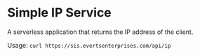 # Simple IP Service
A serverless application that returns the IP address of the client.

Usage: `curl https://sis.evertsenterprises.com/api/ip`